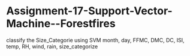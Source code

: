 # Assignment-17-Support-Vector-Machine--Forestfires
classify the Size_Categorie using SVM    month, day, FFMC, DMC, DC, ISI, temp, RH, wind, rain, size_categorize 

